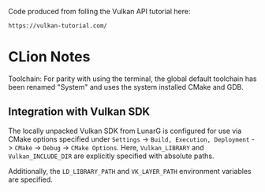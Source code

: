 Code produced from folling the Vulkan API tutorial here:

    https://vulkan-tutorial.com/

# CLion Notes
Toolchain: For parity with using the terminal, the global default toolchain
has been renamed "System" and uses the system installed CMake and GDB.

## Integration with Vulkan SDK
The locally unpacked Vulkan SDK from LunarG is configured for use via CMake
options specified under `Settings` -> `Build, Execution, Deployment` -> `CMake`
-> `Debug` -> `CMake Options`. Here, `Vulkan_LIBRARY` and `Vulkan_INCLUDE_DIR`
are explicitly specified with absolute paths.

Additionally, the `LD_LIBRARY_PATH` and `VK_LAYER_PATH` environment variables
are specified.
